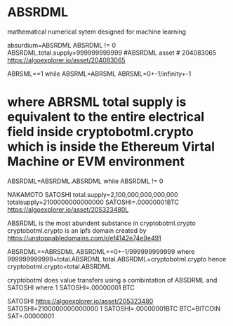 # ABSRDML
mathematical numerical sytem designed for machine learning

absurdium=ABSRDML
ABSRDML != 0
ABSRDML.total.supply=999999999999
#ABSRDML asset # 204083065
https://algoexplorer.io/asset/204083065


ABRSML==1 while ABSRML=ABRSML
ABRSML=0+-1/infinity+-1
# where ABRSML total supply is equivalent to the entire electrical field inside cryptobotml.crypto which is inside the Ethereum Virtal Machine or EVM environment
ABSRDML=ABSRDML.ABSRDML
while ABSRDML != 0

NAKAMOTO SATOSHI
total.supply=2,100,000,000,000,000
totalsupply=2100000000000000
SATOSHI=.00000001BTC
https://algoexplorer.io/asset/205323480L

ABSRDML is the most abundent substance in cryptobotml.crypto
cryptobotml.crypto is an ipfs domain created by 
https://unstoppabledomains.com/r/ef4142e74e9e491

ABSRDML==ABRSDML
ABSRDML==0+-1/999999999999
where 999999999999=total.ABSRDML
total.ABSRDML=cryptobotml.crypto
hence
cryptobotml.crypto=total.ABSRDML

cryptobotml does value transfers using a combintation of ABSDRML and SATOSHI where 1 SATOSHI=.00000001 BTC

SATOSHI
https://algoexplorer.io/asset/205323480
SATOSHI=2100000000000000
1 SATOSHI=.00000001BTC
BTC=BITCOIN
SAT=.00000001



